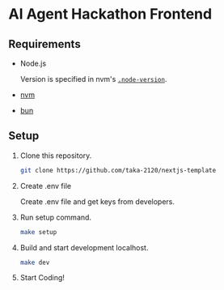 # AI Agent Hackathon Frontend

## Requirements

- Node.js

  Version is specified in nvm's [`.node-version`](./.node-version).
- [nvm](https://github.com/nvm-sh/nvm)
- [bun](https://github.com/oven-sh/bun)

## Setup

1. Clone this repository.

    ```bash
    git clone https://github.com/taka-2120/nextjs-template
    ```

2. Create .env file

    Create .env file and get keys from developers.

3. Run setup command.

    ```bash
    make setup
    ```

4. Build and start development localhost.

    ```bash
    make dev
    ```

5. Start Coding!
